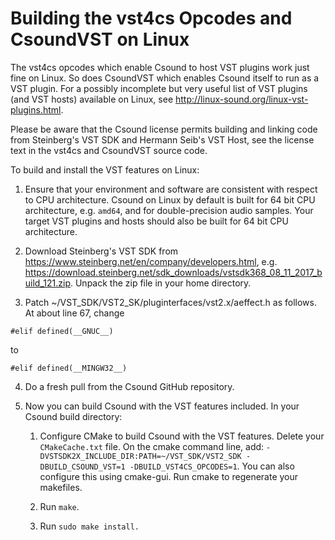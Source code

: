 Building the vst4cs Opcodes and CsoundVST on Linux
==================================================

The vst4cs opcodes which enable Csound to host VST plugins work just fine on Linux. So does CsoundVST which enables Csound itself to run as a VST plugin. For a possibly incomplete but very useful list of VST plugins (and VST hosts) available on Linux, see http://linux-sound.org/linux-vst-plugins.html.

Please be aware that the Csound license permits building and linking code from Steinberg's VST SDK and Hermann Seib's VST Host, see the license text in the vst4cs and CsoundVST source code.

To build and install the VST features on Linux:

1. Ensure that your environment and software are consistent with respect to CPU architecture. Csound on Linux by default is built for 64 bit CPU architecture, e.g. `amd64`, and for double-precision audio samples. Your target VST plugins and hosts should also be built for 64 bit CPU architecture.

2. Download Steinberg's VST SDK from https://www.steinberg.net/en/company/developers.html, e.g. https://download.steinberg.net/sdk_downloads/vstsdk368_08_11_2017_build_121.zip. Unpack the zip file in your home directory.

3. Patch ~/VST_SDK/VST2_SK/pluginterfaces/vst2.x/aeffect.h as follows. At about line 67, change

```
#elif defined(__GNUC__)
```
to 
```
#elif defined(__MINGW32__)
```

4. Do a fresh pull from the Csound GitHub repository.

5. Now you can build Csound with the VST features included. In your Csound build directory:

   1. Configure CMake to build Csound with the VST features. Delete your `CMakeCache.txt` file. On the cmake command line, add: `-DVSTSDK2X_INCLUDE_DIR:PATH=~/VST_SDK/VST2_SDK -DBUILD_CSOUND_VST=1 -DBUILD_VST4CS_OPCODES=1`. You can also configure this using cmake-gui.  Run cmake to regenerate your makefiles.

   2. Run `make`.

   3. Run `sudo make install.`




